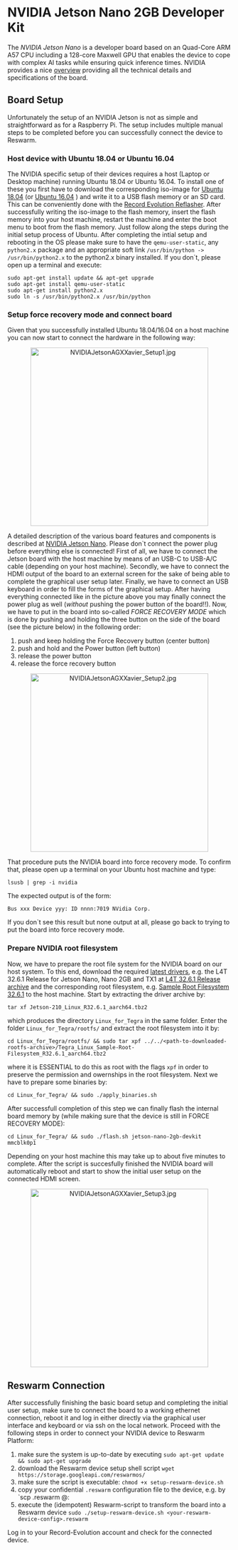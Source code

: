 
# NVIDIA Jetson Nano 2GB Developer Kit

The _NVIDIA Jetson Nano_ is a developer board based on an Quad-Core ARM A57 CPU including 
a 128-core Maxwell GPU that enables the device to cope with complex AI tasks while
ensuring quick inference times. NVIDIA provides a nice 
[overview](https://developer.nvidia.com/embedded/jetson-nano-2gb-developer-kit)
providing all the technical details and specifications of the board.

## Board Setup

Unfortunately the setup of an NVIDIA Jetson is not as simple and straightforward as for 
a Raspberry Pi. The setup includes multiple manual steps to be completed before you can
successfully connect the device to Reswarm.

### Host device with Ubuntu 18.04 or Ubuntu 16.04

The NVIDIA specific setup of their devices requires a host (Laptop or Desktop machine)
running Ubuntu 18.04 or Ubuntu 16.04. To install one of these you first have to download
the corresponding iso-image for 
[Ubuntu 18.04](https://old-releases.ubuntu.com/releases/18.04.5/ubuntu-18.04-desktop-amd64.iso) 
(or 
[Ubuntu 16.04](https://releases.ubuntu.com/16.04/ubuntu-16.04.7-desktop-amd64.iso)
) and write it to a USB flash memory or an SD card. This can be conveniently done with
the 
[Record Evolution Reflasher](https://www.record-evolution.de/en/introducing-the-record-evolution-reflasher-or-how-we-built-the-worlds-best-flashing-app-for-iot-devices/).
After successfully writing the iso-image to the flash memory, insert the flash memory 
into your host machine, restart the machine and enter the boot menu to boot from the 
flash memory. Just follow along the steps during the initial setup process of Ubuntu.
After completing the intial setup and rebooting in the OS please make sure to have 
the `qemu-user-static`, any `python2.x` package and an appropriate soft link
`/usr/bin/python -> /usr/bin/python2.x` to the python2.x binary installed. If you don`t,
please open up a terminal and execute:

```
sudo apt-get install update && apt-get upgrade
sudo apt-get install qemu-user-static
sudo apt-get install python2.x
sudo ln -s /usr/bin/python2.x /usr/bin/python
```

### Setup force recovery mode and connect board

Given that you successfully installed Ubuntu 18.04/16.04 on a host machine you can now
start to connect the hardware in the following way:

<p align="center">
  <img
    alt="NVIDIAJetsonAGXXavier_Setup1.jpg"
    src="./IMG_20210917_104807627.jpg"
    width="400"
  />
</p>

A detailed description of the various board features and components is described at
[NVIDIA Jetson Nano](https://developer.nvidia.com/embedded/learn/jetson-nano-2gb-devkit-user-guide).
Please don`t connect the power plug before everything else is connected! First of all,
we have to connect the Jetson board with the host machine by means of an USB-C to USB-A/C
cable (depending on your host machine). Secondly, we have to connect the HDMI output of 
the board to an external screen for the sake of being able to complete the graphical
user setup later. Finally, we have to connect an USB keyboard in order to fill the forms 
of the graphical setup. After having everything connected like in the picture above you
may finally connect the power plug as well (_without_ pushing the power button of the board!!).
Now, we have to put in the board into so-called _FORCE RECOVERY MODE_ which is done by
pushing and holding the three button on the side of the board (see the picture below) 
in the following order:

1. push and keep holding the Force Recovery button (center button)
1. push and hold and the Power button (left button)
1. release the power button
1. release the force recovery button

<p align="center">
  <img
    alt="NVIDIAJetsonAGXXavier_Setup2.jpg"
    src="./IMG_20210917_104551483.jpg"
    width="400"
  />
</p>

That procedure puts the NVIDIA board into force recovery mode. To confirm that,
please open up a terminal on your Ubuntu host machine and type:

```
lsusb | grep -i nvidia
```

The expected output is of the form:

```
Bus xxx Device yyy: ID nnnn:7019 NVidia Corp.
```

If you don`t see this result but none output at all, please go back to trying to put
the board into force recovery mode.

### Prepare NVIDIA root filesystem 

Now, we have to prepare the root file system for the NVIDIA board on our host system.
To this end, download the required 
[latest drivers](https://developer.nvidia.com/embedded/linux-tegra-archive), e.g. the 
L4T 32.6.1 Release for Jetson Nano, Nano 2GB and TX1 at
[L4T 32.6.1 Release archive](https://developer.nvidia.com/embedded/l4t/r32_release_v6.1/t210/tegra_linux_sample-root-filesystem_r32.6.1_aarch64.tbz2)
and the corresponding root filesystem, e.g. 
[Sample Root Filesystem 32.6.1](https://developer.nvidia.com/embedded/l4t/r32_release_v6.1/t210/jetson-210_linux_r32.6.1_aarch64.tbz2) 
to the host machine. Start by extracting the driver archive by:

```
tar xf Jetson-210_Linux_R32.6.1_aarch64.tbz2
```

which produces the directory `Linux_for_Tegra` in the same folder. Enter the folder
`Linux_for_Tegra/rootfs/` and extract the root filesystem into it by:

```
cd Linux_for_Tegra/rootfs/ && sudo tar xpf ../../<path-to-downloaded-rootfs-archive>/Tegra_Linux_Sample-Root-Filesystem_R32.6.1_aarch64.tbz2
```

where it is ESSENTIAL to do this as root with the flags `xpf` in order to preserve 
the permission and owernships in the root filesystem. Next we have to prepare some
binaries by:

```
cd Linux_for_Tegra/ && sudo ./apply_binaries.sh
```

After successfull completion of this step we can finally flash the internal 
board memory by (while making sure that the device is still in FORCE RECOVERY MODE):

```
cd Linux_for_Tegra/ && sudo ./flash.sh jetson-nano-2gb-devkit mmcblk0p1
```

Depending on your host machine this may take up to about five minutes to complete.
After the script is succesfully finished the NVIDIA board will automatically 
reboot and start to show the initial user setup on the connected HDMI screen.

<p align="center">
  <img
    alt="NVIDIAJetsonAGXXavier_Setup3.jpg"
    src="./IMG_20210917_124638168.jpg"
    width="400"
  />
</p>

## Reswarm Connection

After successfully finishing the basic board setup and completing the initial
user setup, make sure to connect the board to a working ethernet connection,
reboot it and log in either directly via the graphical user interface and keyboard
or via ssh on the local network. Proceed with the following steps in order
to connect your NVIDIA device to Reswarm Platform:

1. make sure the system is up-to-date by executing 
	`sudo apt-get update && sudo apt-get upgrade` 
1. download the Reswarm device setup shell script
	`wget https://storage.googleapi.com/reswarmos/`
1. make sure the script is executable:
	`chmod +x setup-reswarm-device.sh`
1. copy your confidential `.reswarm` configuration file to the device, e.g. by
	`scp <your-reswarm-device-config>.reswarm <user-name>@<local-ip-of-board>:
1. execute the (idempotent) Reswarm-script to transform the board into a Reswarm device
	`sudo ./setup-reswarm-device.sh <your-reswarm-device-config>.reswarm`

Log in to your Record-Evolution account and check for the connected device.

